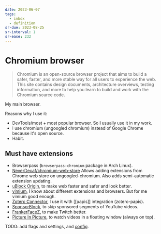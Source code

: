 ```yaml
---
date: 2023-06-07
tags:
  - inbox
  - definition
sr-due: 2023-08-25
sr-interval: 1
sr-ease: 232
---
```


# Chromium browser

> Chromium is an open-source browser project that aims to build a safer, faster,
> and more stable way for all users to experience the web. This site contains
> design documents, architecture overviews, testing information, and more to
> help you learn to build and work with the Chromium source code.

My main browser.

Reasons why I use it:

- DevTools/most + most popular browser. So I usually use it in my work.
- I use chromium (ungoogled chromium) instead of Google Chrome because it's open
  source.
- Habit.

## Must have extensions

- Browserpass (`browserpass-chromium` package in Arch Linux).
- [NeverDecaf/chromium-web-store](https://github.com/NeverDecaf/chromium-web-store)
  Allows adding extensions from Chrome web store on ungoogled-chromium. Also
  adds semi-automatic extension updating.
- [uBlock Origin](https://chrome.google.com/webstore/detail/ublock-origin/cjpalhdlnbpafiamejdnhcphjbkeiagm),
  to make web faster and safer and look better.
- [vimium](https://chrome.google.com/webstore/detail/vimium/dbepggeogbaibhgnhhndojpepiihcmeb),
  I know about different extensions and browsers. But for me vimium good enough.
- [Zotero Connector](https://www.zotero.org/download/connectors), I use it with
  [[papis]] integration (zotero-papis).
- [SponsorBlock](https://chrome.google.com/webstore/detail/sponsorblock-for-youtube/mnjggcdmjocbbbhaepdhchncahnbgone),
  to skip sponsored segments of YouTube videos.
- [FrankerFaceZ](https://chrome.google.com/webstore/detail/frankerfacez/fadndhdgpmmaapbmfcknlfgcflmmmieb),
  to make Twitch better.
- [Picture In Picture](https://chrome.google.com/webstore/detail/picture-in-picture-extens/hkgfoiooedgoejojocmhlaklaeopbecg),
  to watch videos in a floating window (always on top).

TODO: add flags and settings, and
[config](file:///home/inom/.config/chromium-flags.conf).
